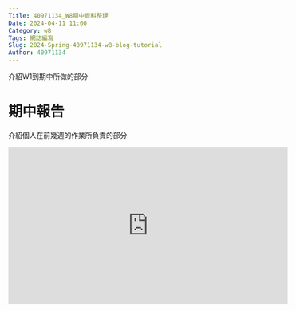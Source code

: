 ```yaml
---
Title: 40971134_W8期中資料整理
Date: 2024-04-11 11:00
Category: w8
Tags: 網誌編寫
Slug: 2024-Spring-40971134-w8-blog-tutorial
Author: 40971134
---
```


介紹W1到期中所做的部分

<!-- PELICAN_END_SUMMARY -->

# 期中報告
介紹個人在前幾週的作業所負責的部分

<iframe width="560" height="315" src="https://www.youtube.com/embed/1xsKcBtzyMI?si=qOdAmpwNilLGtc8-" title="YouTube video player" frameborder="0" allow="accelerometer; autoplay; clipboard-write; encrypted-media; gyroscope; picture-in-picture; web-share" referrerpolicy="strict-origin-when-cross-origin" allowfullscreen></iframe>